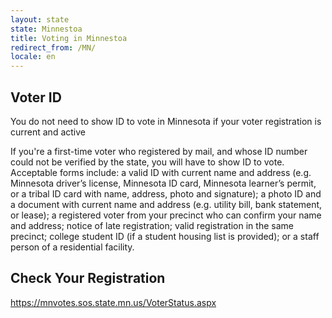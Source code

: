 ```yaml
---
layout: state
state: Minnestoa
title: Voting in Minnestoa
redirect_from: /MN/
locale: en
---
```


## Voter ID

You do not need to show ID to vote in Minnesota if your voter registration is current and active

If you're a first-time voter who registered by mail, and whose ID number could not be verified by the state, you will have to show ID to vote. Acceptable forms include: a valid ID with current name and address (e.g. Minnesota driver’s license, Minnesota ID card, Minnesota learner’s permit, or a tribal ID card with name, address, photo and signature); a photo ID and a document with current name and address (e.g. utility bill, bank statement, or lease); a registered voter from your precinct who can confirm your name and address; notice of late registration; valid registration in the same precinct; college student ID (if a student housing list is provided); or a staff person of a residential facility.

## Check Your Registration

<https://mnvotes.sos.state.mn.us/VoterStatus.aspx>
